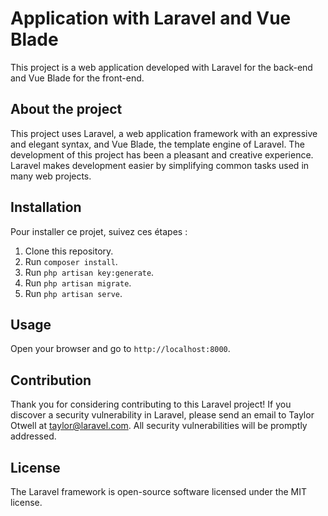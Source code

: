 # Application with Laravel and Vue Blade

This project is a web application developed with Laravel for the back-end and Vue Blade for the front-end.

## About the project

This project uses Laravel, a web application framework with an expressive and elegant syntax, and Vue Blade, the template engine of Laravel. The development of this project has been a pleasant and creative experience. Laravel makes development easier by simplifying common tasks used in many web projects.

## Installation

Pour installer ce projet, suivez ces étapes :

1. Clone this repository.
2. Run `composer install`.
3. Run `php artisan key:generate`.
4. Run `php artisan migrate`.
5. Run `php artisan serve`.

## Usage

Open your browser and go to  `http://localhost:8000`.

## Contribution

Thank you for considering contributing to this Laravel project! If you discover a security vulnerability in Laravel, please send an email to Taylor Otwell at taylor@laravel.com. All security vulnerabilities will be promptly addressed.

## License

The Laravel framework is open-source software licensed under the MIT license.






